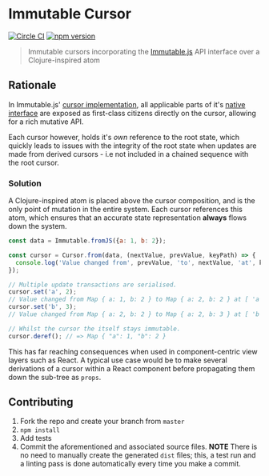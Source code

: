 # Immutable Cursor
[![Circle CI](https://circleci.com/gh/redbadger/immutable-cursor.svg?style=svg)](https://circleci.com/gh/redbadger/immutable-cursor)
[![npm version](https://badge.fury.io/js/immutable-cursor.svg)](http://badge.fury.io/js/immutable-cursor)

> Immutable cursors incorporating the [Immutable.js](https://github.com/facebook/immutable-js) API interface over a Clojure-inspired atom

## Rationale

In Immutable.js' [cursor implementation](https://github.com/facebook/immutable-js/tree/master/contrib/cursor), all applicable parts of it's [native interface](https://facebook.github.io/immutable-js/docs) are exposed as first-class citizens directly on the cursor, allowing for a rich mutative API.

Each cursor however, holds it's *own* reference to the root state, which quickly leads to issues with the integrity of the root state when updates are made from derived cursors - i.e not included in a chained sequence with the root cursor.

### Solution

A Clojure-inspired atom is placed above the cursor composition, and is the only point of mutation in the entire system. Each cursor references this atom, which ensures that an accurate state representation **always** flows down the system.

```js
const data = Immutable.fromJS({a: 1, b: 2});

const cursor = Cursor.from(data, (nextValue, prevValue, keyPath) => {
  console.log('Value changed from', prevValue, 'to', nextValue, 'at', keyPath);
});

// Multiple update transactions are serialised.
cursor.set('a', 2);
// Value changed from Map { a: 1, b: 2 } to Map { a: 2, b: 2 } at [ 'a' ]
cursor.set('b', 3);
// Value changed from Map { a: 2, b: 2 } to Map { a: 2, b: 3 } at [ 'b' ]

// Whilst the cursor the itself stays immutable.
cursor.deref(); // => Map { "a": 1, "b": 2 }
```

This has far reaching consequences when used in component-centric view layers such as React. A typical use case
would be to make several derivations of a cursor within a React component before propagating them down the
sub-tree as `props`.

## Contributing

1. Fork the repo and create your branch from `master`
2. `npm install`
3. Add tests
4. Commit the aforementioned and associated source files. **NOTE** There is no need to manually create the generated `dist` files; this, a test run and a linting pass is done automatically every time you make a commit.
